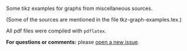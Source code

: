 Some tikz examples for graphs from miscellaneous sources.

(Some of the sources are mentioned in the file tkz-graph-examples.tex.)

All pdf files were compiled with `pdflatex`.

**For questions or comments:** please [open a new issue](https://github.com/williamdemeo/tikz-examples/issues/new).
